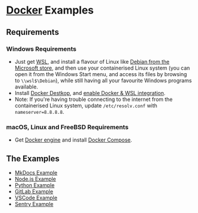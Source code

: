 # [Docker](https://www.docker.com/) Examples

## Requirements

### Windows Requirements

- Just get [WSL](https://docs.microsoft.com/en-us/windows/wsl/install), and install a flavour of Linux like [Debian from the Microsoft store](https://apps.microsoft.com/store/detail/debian/9MSVKQC78PK6), and then use your containerised Linux system (you can open it from the Windows Start menu, and access its files by browsing to `\\wsl$\Debian`), while still having all your favourite Windows programs available.
- Install [Docker Destkop](https://docs.docker.com/desktop/windows/install/), and [enable Docker & WSL integration](https://docs.microsoft.com/en-us/windows/wsl/tutorials/wsl-containers).
- Note: If you're having trouble connecting to the internet from the containerised Linux system, update `/etc/resolv.conf` with `nameserver=8.8.8.8`.

### macOS, Linux and FreeBSD Requirements

- Get [Docker engine](https://docs.docker.com/get-docker/) and install [Docker Compose](https://docs.docker.com/compose/install/).

## The Examples

- [MkDocs Example](./mkdocs-docker/readme.md)
- [Node.js Example](./node-docker/readme.md)
- [Python Example](./python-docker/readme.md)
- [GitLab Example](./gitlab-docker/readme.md)
- [VSCode Example](./vscode-docker/readme.md)
- [Sentry Example](./sentry-docker/readme.md)
